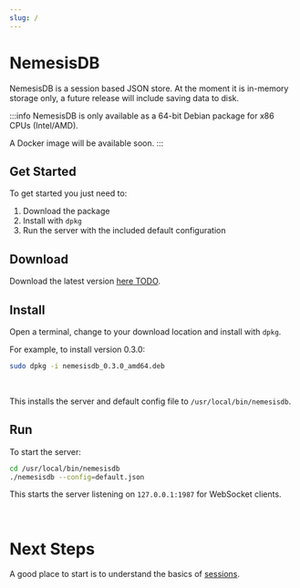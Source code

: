 ```yaml
---
slug: /
---
```


# NemesisDB

NemesisDB is a session based JSON store. At the moment it is in-memory storage only, a future release will include saving data to disk.

:::info 
NemesisDB is only available as a 64-bit Debian package for x86 CPUs (Intel/AMD).

A Docker image will be available soon.
:::



## Get Started
To get started you just need to:

1. Download the package
2. Install with `dpkg`
3. Run the server with the included default configuration


## Download
Download the latest version [here TODO](https://releases.nemesisdb.io).


## Install
Open a terminal, change to your download location and install with `dpkg`.

For example, to install version 0.3.0:

```bash
sudo dpkg -i nemesisdb_0.3.0_amd64.deb
```
<br/>

This installs the server and default config file to `/usr/local/bin/nemesisdb`.


## Run
To start the server:

```bash
cd /usr/local/bin/nemesisdb
./nemesisdb --config=default.json
```

This starts the server listening on `127.0.0.1:1987` for WebSocket clients.

<br/>

# Next Steps
A good place to start is to understand the basics of [sessions](/tutorials/sessions/what-is-a-session).
